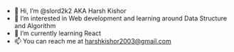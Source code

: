 - 👋 Hi, I’m @slord2k2 AKA Harsh Kishor
- 👀 I’m interested in Web development and learning around Data Structure and Algorithm
- 🌱 I’m currently learning React
- 📫 You can reach me at harshkishor2003@gmail.com

<!---
slord2k2/slord2k2 is a ✨ special ✨ repository because its `README.md` (this file) appears on your GitHub profile.
You can click the Preview link to take a look at your changes.
--->
